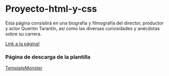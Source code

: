 # Proyecto-html-y-css

Esta página consistirá en una biografía y filmografía del director, productor y actor Quentin Tarantin, así como las diversas curiosidades y anécdotas sobre su carrera.

[Link a la página!](http://luisaostuff.ddns.net)

### Página de descarga de la plantilla

[TemplateMonster](https://www.templatemonster.com/)
